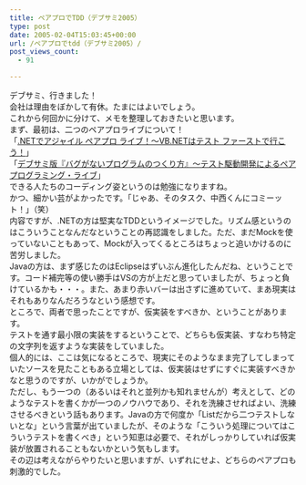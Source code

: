 ```yaml
---
title: ペアプロでTDD（デブサミ2005）
type: post
date: 2005-02-04T15:03:45+00:00
url: /ペアプロでtdd（デブサミ2005）/
post_views_count:
  - 91

---
```

デブサミ、行きました！  
会社は理由をぼかして有休。たまにはよいでしょう。  
これから何回かに分けて、メモを整理しておきたいと思います。  
まず、最初は、二つのペアプロライブについて！  
「[.NETでアジャイル ペアプロ ライブ！～VB.NETはテスト ファーストで行こう！][1]」  
「[デブサミ版『バグがないプログラムのつくり方』～テスト駆動開発によるペアプログラミング・ライブ][2]」  
できる人たちのコーディング姿というのは勉強になりますね。  
かつ、細かい芸がよかったです。「じゃあ、そのタスク、中西くんにコミーット！」（笑）  
内容ですが、.NETの方は堅実なTDDというイメージでした。リズム感というのはこういうことなんだなということの再認識をしました。ただ、まだMockを使っていないこともあって、Mockが入ってくるところはちょっと追いかけるのに苦労しました。  
Javaの方は、まず感じたのはEclipseはずいぶん進化したんだね、ということです。コード補完等の使い勝手はVSの方が上だと思っていましたが、ちょっと負けているかも・・・。また、あまり赤いバーは出さずに進めていて、まあ現実はそれもありなんだろうなという感想です。  
ところで、両者で思ったことですが、仮実装をすべきか、ということがあります。  
テストを通す最小限の実装をするということで、どちらも仮実装、すなわち特定の文字列を返すような実装をしていました。  
個人的には、ここは気になるところで、現実にそのようなまま完了してしまっていたソースを見たこともある立場としては、仮実装はせずにすぐに実装すべきかなと思うのですが、いかがでしょうか。  
ただし、もう一つの（あるいはそれと並列かも知れませんが）考えとして、どのようなテストを書くかが一つのノウハウであり、それを洗練させればよい、洗練させるべきという話もあります。Javaの方で何度か「Listだから二つテストしないとな」という言葉が出ていましたが、そのような「こういう処理についてはこういうテストを書くべき」という知恵は必要で、それがしっかりしていれば仮実装が放置されることもないかという気もします。  
その辺は考えながらやりたいと思いますが、いずれにせよ、どちらのペアプロも刺激的でした。

 [1]: http://www.seshop.com/event/dev/timetable/Default.asp?mode=detail&eid=42&sid=179&tr=05%5F%2ENET
 [2]: http://www.seshop.com/event/dev/timetable/Default.asp?mode=detail&eid=42&sid=168&tr=08%5F%8AJ%94%AD%83v%83%8D%83Z%83X